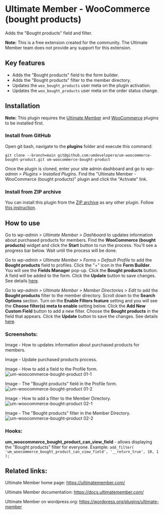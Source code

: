 # Ultimate Member - WooCommerce (bought products)
Adds the "Bought products" field and filter.

__Note:__ This is a free extension created for the community. The Ultimate Member team does not provide any support for this extension.

## Key features
- Adds the "Bought products" field to the form builder.
- Adds the "Bought products" filter to the member directory.
- Updates the `woo_bought_products` user meta on the plugin activation.
- Updates the `woo_bought_products` user meta on the order status change.

## Installation

__Note:__ This plugin requires the [Ultimate Member](https://wordpress.org/plugins/ultimate-member/) and [WooCommerce](https://wordpress.org/plugins/woocommerce/) plugins to be installed first.

### Install from GitHub
Open git bash, navigate to the **plugins** folder and execute this command:

`git clone --branch=main git@github.com:umdevelopera/um-woocommerce-bought-product.git um-woocommerce-bought-product`

Once the plugin is cloned, enter your site admin dashboard and go to _wp-admin > Plugins > Installed Plugins_. Find the "Ultimate Member - WooCommerce (bought products)" plugin and click the "Activate" link.

### Install from ZIP archive
You can install this plugin from the [ZIP archive](https://drive.google.com/file/d/1qC0x_TV-Z9G20RPmuUsrSETej9gYY9Iy/view?usp=sharing) as any other plugin. Follow [this instruction](https://wordpress.org/support/article/managing-plugins/#upload-via-wordpress-admin).

## How to use
Go to *wp-admin > Ultimate Member > Dashboard* to updates information about purchased products for members. Find the **WooCommerce (bought products)** widget and click the **Start** button to run the process. You'll see a progress bar below. Wait until the process will be done.

Go to *wp-admin > Ultimate Member > Forms > Default Profile* to add the **Bought products** field to profiles. Click the "+" icon in the **Form Builder**. You will see the **Fields Manager** pop-up. Click the **Bought products** button. A field will be added to the form. Click the **Update** button to save changes. See details [here](https://docs.ultimatemember.com/article/188-how-to-add-fields-to-a-form).

Go to *wp-admin > Ultimate Member > Member Directories > Edit* to add the **Bought products** filter to the member directory. Scroll down to the **Search Options** section. Turn on the **Enable Filters feature** setting and you will see the **Choose filter(s) meta to enable** setting below. Click the **Add New Custom Field** button to add a new filter. Choose the **Bought products** in the field that appears. Click the **Update** button to save the changes. See details [here](https://docs.ultimatemember.com/article/1513-member-directories-2-1-0#search).

### Screenshots:

Image - How to updates information about purchased products for members.


Image - Update purchased products process.


Image - How to add a field to the Profile form.
![um-woocommerce-bought-product 01-1](https://github.com/umdevelopera/um-woocommerce-bought-product/assets/113178913/7e2bbbb0-0204-4562-9e43-44b856da4b04)

Image - The "Bought products" field in the Profile form.
![um-woocommerce-bought-product 01-2](https://github.com/umdevelopera/um-woocommerce-bought-product/assets/113178913/f758821f-e64b-4586-b6a6-6473d65ba302)

Image - How to add a filter to the Member Directory.
![um-woocommerce-bought-product 02-1](https://github.com/umdevelopera/um-woocommerce-bought-product/assets/113178913/0ca53adc-6a2f-4202-b195-b478f8c41baf)

Image - The "Bought products" filter in the Member Directory.
![um-woocommerce-bought-product 02-2](https://github.com/umdevelopera/um-woocommerce-bought-product/assets/113178913/77bb7790-1d73-424d-941f-0c8bc7cba290)

### Hooks:

**um_woocommerce_bought_product_can_view_field** - allows displaying the "Bought products" filter for everyone.
Example:
`add_filter( 'um_woocommerce_bought_product_can_view_field', '__return_true', 10, 1 );`

## Related links:
Ultimate Member home page: https://ultimatemember.com/

Ultimate Member documentation: https://docs.ultimatemember.com/

Ultimate Member on wordpress.org: https://wordpress.org/plugins/ultimate-member
